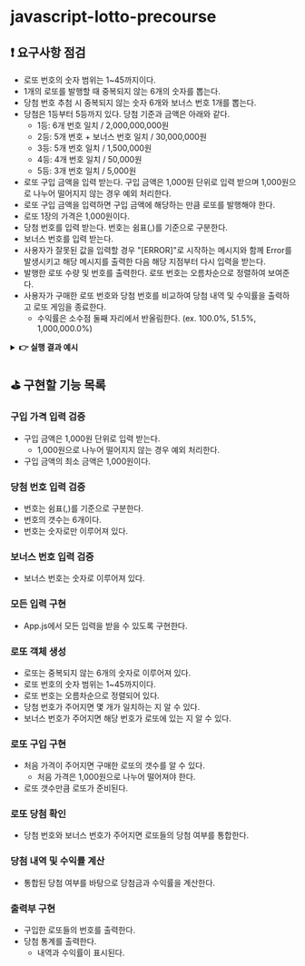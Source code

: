 # javascript-lotto-precourse

## ❗ 요구사항 점검

- 로또 번호의 숫자 범위는 1~45까지이다.
- 1개의 로또를 발행할 때 중복되지 않는 6개의 숫자를 뽑는다.
- 당첨 번호 추첨 시 중복되지 않는 숫자 6개와 보너스 번호 1개를 뽑는다.
- 당첨은 1등부터 5등까지 있다. 당첨 기준과 금액은 아래와 같다.
  - 1등: 6개 번호 일치 / 2,000,000,000원
  - 2등: 5개 번호 + 보너스 번호 일치 / 30,000,000원
  - 3등: 5개 번호 일치 / 1,500,000원
  - 4등: 4개 번호 일치 / 50,000원
  - 5등: 3개 번호 일치 / 5,000원
- 로또 구입 금액을 입력 받는다. 구입 금액은 1,000원 단위로 입력 받으며 1,000원으로 나누어 떨어지지 않는 경우 예외 처리한다.
- 로또 구입 금액을 입력하면 구입 금액에 해당하는 만큼 로또를 발행해야 한다.
- 로또 1장의 가격은 1,000원이다.
- 당첨 번호를 입력 받는다. 번호는 쉼표(,)를 기준으로 구분한다.
- 보너스 번호를 입력 받는다.
- 사용자가 잘못된 값을 입력할 경우 "[ERROR]"로 시작하는 메시지와 함께 Error를 발생시키고 해당 메시지를 출력한 다음 해당 지점부터 다시 입력을 받는다.
- 발행한 로또 수량 및 번호를 출력한다. 로또 번호는 오름차순으로 정렬하여 보여준다.
- 사용자가 구매한 로또 번호와 당첨 번호를 비교하여 당첨 내역 및 수익률을 출력하고 로또 게임을 종료한다.
  - 수익률은 소수점 둘째 자리에서 반올림한다. (ex. 100.0%, 51.5%, 1,000,000.0%)

<details>
<summary><b>👉 실행 결과 예시</b></summary>

- **총 실행 결과**

  ```
  구입금액을 입력해 주세요.
  8000

  8개를 구매했습니다.
  [8, 21, 23, 41, 42, 43]
  [3, 5, 11, 16, 32, 38]
  [7, 11, 16, 35, 36, 44]
  [1, 8, 11, 31, 41, 42]
  [13, 14, 16, 38, 42, 45]
  [7, 11, 30, 40, 42, 43]
  [2, 13, 22, 32, 38, 45]
  [1, 3, 5, 14, 22, 45]

  당첨 번호를 입력해 주세요.
  1,2,3,4,5,6

  보너스 번호를 입력해 주세요.
  7

  당첨 통계
  ---
  3개 일치 (5,000원) - 1개
  4개 일치 (50,000원) - 0개
  5개 일치 (1,500,000원) - 0개
  5개 일치, 보너스 볼 일치 (30,000,000원) - 0개
  6개 일치 (2,000,000,000원) - 0개
  총 수익률은 62.5%입니다.
  ```

- **예외 상황 메세지**: `[ERROR] 로또 번호는 1부터 45 사이의 숫자여야 합니다.`

</details>

## ⛳ 구현할 기능 목록

### 구입 가격 입력 검증

- 구입 금액은 1,000원 단위로 입력 받는다.
  - 1,000원으로 나누어 떨어지지 않는 경우 예외 처리한다.
- 구입 금액의 최소 금액은 1,000원이다.

### 당첨 번호 입력 검증

- 번호는 쉼표(,)를 기준으로 구분한다.
- 번호의 갯수는 6개이다.
- 번호는 숫자로만 이루어져 있다.

### 보너스 번호 입력 검증

- 보너스 번호는 숫자로 이루어져 있다.

### 모든 입력 구현

- App.js에서 모든 입력을 받을 수 있도록 구현한다.

### 로또 객체 생성

- 로또는 중복되지 않는 6개의 숫자로 이루어져 있다.
- 로또 번호의 숫자 범위는 1~45까지이다.
- 로또 번호는 오름차순으로 정렬되어 있다.
- 당첨 번호가 주어지면 몇 개가 일치하는 지 알 수 있다.
- 보너스 번호가 주어지면 해당 번호가 로또에 있는 지 알 수 있다.

### 로또 구입 구현

- 처음 가격이 주어지면 구매한 로또의 갯수를 알 수 있다.
  - 처음 가격은 1,000원으로 나누어 떨어져야 한다.
- 로또 갯수만큼 로또가 준비된다.

### 로또 당첨 확인

- 당첨 번호와 보너스 번호가 주어지면 로또들의 당첨 여부를 통합한다.

### 당첨 내역 및 수익률 계산

- 통합된 당첨 여부를 바탕으로 당첨금과 수익률을 계산한다.

### 출력부 구현

- 구입한 로또들의 번호를 출력한다.
- 당첨 통계를 출력한다.
  - 내역과 수익률이 표시된다.
